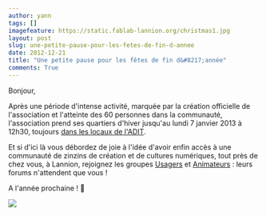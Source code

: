 ```yaml
---
author: yann
tags: []
imagefeature: https://static.fablab-lannion.org/christmas1.jpg
layout: post
slug: une-petite-pause-pour-les-fetes-de-fin-d-annee
date: 2012-12-21
title: "Une petite pause pour les fêtes de fin d&#8217;année"
comments: True
---
```

Bonjour,

Après une période d'intense activité, marquée par la création officielle de
l'association et l'atteinte des 60 personnes dans la communauté, l'association
prend ses quartiers d'hiver jusqu'au lundi 7 janvier 2013 à 12h30, toujours
[dans les locaux de l'ADIT](/contact/).

Et si d'ici là vous débordez de joie à l'idée d'avoir enfin accès à une
communauté de zinzins de création et de cultures numériques, tout près de chez
vous, à Lannion, rejoignez les groupes [Usagers](/groupes/usagers) et
[Animateurs](/groupes/animateurs) : leurs forums n'attendent que vous !

A l'année prochaine ! 🙂

[![](http://craftjam.co.uk/images/laser%20cut%20snowflake%20charm%20card.jpg)](http://craftjam.co.uk/images/laser%20cut%20snowflake%20charm%20card.jpg)


